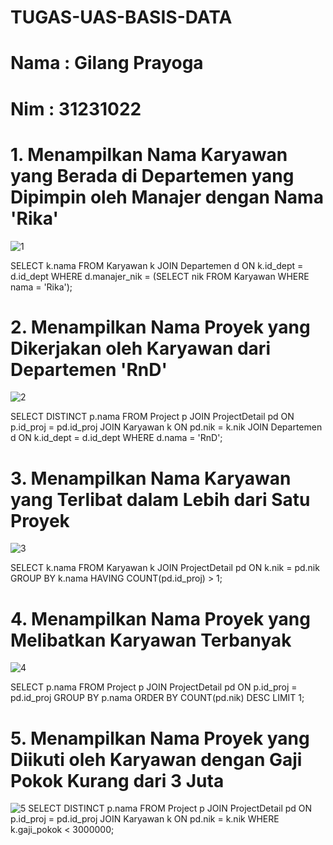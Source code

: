 # TUGAS-UAS-BASIS-DATA
# Nama : Gilang Prayoga
# Nim  : 31231022
# 1. Menampilkan Nama Karyawan yang Berada di Departemen yang Dipimpin oleh Manajer dengan Nama 'Rika'
![1](https://github.com/Fakih1204/m-fakih-/assets/174295395/98b878d6-8ddc-44f3-850b-6a4f65938026)

SELECT k.nama
FROM Karyawan k
JOIN Departemen d ON k.id_dept = d.id_dept
WHERE d.manajer_nik = (SELECT nik FROM Karyawan WHERE nama = 'Rika');
# 2. Menampilkan Nama Proyek yang Dikerjakan oleh Karyawan dari Departemen 'RnD'
![2](https://github.com/Fakih1204/m-fakih-/assets/174295395/dd9376a2-915c-4ba5-b348-8fa2f9074186)

SELECT DISTINCT p.nama
FROM Project p
JOIN ProjectDetail pd ON p.id_proj = pd.id_proj
JOIN Karyawan k ON pd.nik = k.nik
JOIN Departemen d ON k.id_dept = d.id_dept
WHERE d.nama = 'RnD';
# 3. Menampilkan Nama Karyawan yang Terlibat dalam Lebih dari Satu Proyek
![3](https://github.com/Fakih1204/m-fakih-/assets/174295395/fe333021-0716-45eb-9ab2-08099d1c0215)

SELECT k.nama
FROM Karyawan k
JOIN ProjectDetail pd ON k.nik = pd.nik
GROUP BY k.nama
HAVING COUNT(pd.id_proj) > 1;

# 4. Menampilkan Nama Proyek yang Melibatkan Karyawan Terbanyak
![4](https://github.com/Fakih1204/m-fakih-/assets/174295395/c4c86232-0610-41f9-8620-b905b20deb11)

SELECT p.nama
FROM Project p
JOIN ProjectDetail pd ON p.id_proj = pd.id_proj
GROUP BY p.nama
ORDER BY COUNT(pd.nik) DESC
LIMIT 1;
# 5. Menampilkan Nama Proyek yang Diikuti oleh Karyawan dengan Gaji Pokok Kurang dari 3 Juta
![5](https://github.com/Fakih1204/m-fakih-/assets/174295395/8f6bcc31-f0ec-4db3-af51-16dd4a2a503b)
SELECT DISTINCT p.nama
FROM Project p
JOIN ProjectDetail pd ON p.id_proj = pd.id_proj
JOIN Karyawan k ON pd.nik = k.nik
WHERE k.gaji_pokok < 3000000;
